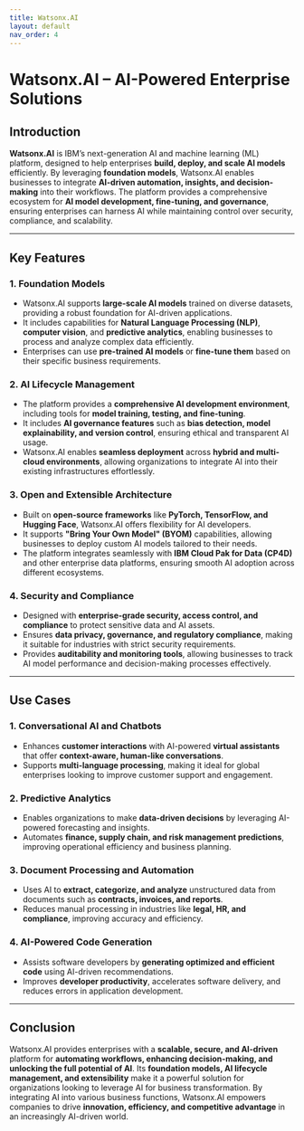```yaml
---
title: Watsonx.AI
layout: default
nav_order: 4
---
```


# **Watsonx.AI – AI-Powered Enterprise Solutions**  

## **Introduction**  
**Watsonx.AI** is IBM’s next-generation AI and machine learning (ML) platform, designed to help enterprises **build, deploy, and scale AI models** efficiently. By leveraging **foundation models**, Watsonx.AI enables businesses to integrate **AI-driven automation, insights, and decision-making** into their workflows. The platform provides a comprehensive ecosystem for **AI model development, fine-tuning, and governance**, ensuring enterprises can harness AI while maintaining control over security, compliance, and scalability.  

---

## **Key Features**  

### **1. Foundation Models**  
- Watsonx.AI supports **large-scale AI models** trained on diverse datasets, providing a robust foundation for AI-driven applications.  
- It includes capabilities for **Natural Language Processing (NLP)**, **computer vision**, and **predictive analytics**, enabling businesses to process and analyze complex data efficiently.  
- Enterprises can use **pre-trained AI models** or **fine-tune them** based on their specific business requirements.  

### **2. AI Lifecycle Management**  
- The platform provides a **comprehensive AI development environment**, including tools for **model training, testing, and fine-tuning**.  
- It includes **AI governance features** such as **bias detection, model explainability, and version control**, ensuring ethical and transparent AI usage.  
- Watsonx.AI enables **seamless deployment** across **hybrid and multi-cloud environments**, allowing organizations to integrate AI into their existing infrastructures effortlessly.  

### **3. Open and Extensible Architecture**  
- Built on **open-source frameworks** like **PyTorch, TensorFlow, and Hugging Face**, Watsonx.AI offers flexibility for AI developers.  
- It supports **"Bring Your Own Model" (BYOM)** capabilities, allowing businesses to deploy custom AI models tailored to their needs.  
- The platform integrates seamlessly with **IBM Cloud Pak for Data (CP4D)** and other enterprise data platforms, ensuring smooth AI adoption across different ecosystems.  

### **4. Security and Compliance**  
- Designed with **enterprise-grade security, access control, and compliance** to protect sensitive data and AI assets.  
- Ensures **data privacy, governance, and regulatory compliance**, making it suitable for industries with strict security requirements.  
- Provides **auditability and monitoring tools**, allowing businesses to track AI model performance and decision-making processes effectively.  

---

## **Use Cases**  

### **1. Conversational AI and Chatbots**  
- Enhances **customer interactions** with AI-powered **virtual assistants** that offer **context-aware, human-like conversations**.  
- Supports **multi-language processing**, making it ideal for global enterprises looking to improve customer support and engagement.  

### **2. Predictive Analytics**  
- Enables organizations to make **data-driven decisions** by leveraging AI-powered forecasting and insights.  
- Automates **finance, supply chain, and risk management predictions**, improving operational efficiency and business planning.  

### **3. Document Processing and Automation**  
- Uses AI to **extract, categorize, and analyze** unstructured data from documents such as **contracts, invoices, and reports**.  
- Reduces manual processing in industries like **legal, HR, and compliance**, improving accuracy and efficiency.  

### **4. AI-Powered Code Generation**  
- Assists software developers by **generating optimized and efficient code** using AI-driven recommendations.  
- Improves **developer productivity**, accelerates software delivery, and reduces errors in application development.  

---

## **Conclusion**  
Watsonx.AI provides enterprises with a **scalable, secure, and AI-driven** platform for **automating workflows, enhancing decision-making, and unlocking the full potential of AI**. Its **foundation models, AI lifecycle management, and extensibility** make it a powerful solution for organizations looking to leverage AI for business transformation. By integrating AI into various business functions, Watsonx.AI empowers companies to drive **innovation, efficiency, and competitive advantage** in an increasingly AI-driven world. 